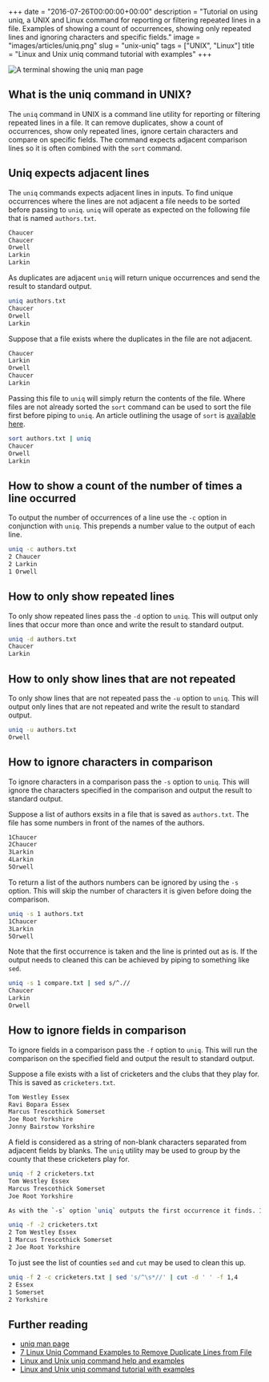 +++
date = "2016-07-26T00:00:00+00:00"
description = "Tutorial on using uniq, a UNIX and Linux command for reporting or filtering repeated lines in a file. Examples of showing a count of occurrences, showing only repeated lines and ignoring characters and specific fields."
image = "images/articles/uniq.png"
slug = "unix-uniq"
tags = ["UNIX", "Linux"]
title = "Linux and Unix uniq command tutorial with examples"
+++

![A terminal showing the uniq man page][5]

## What is the uniq command in UNIX?

The `uniq` command in UNIX is a command line utility for reporting or filtering
repeated lines in a file. It can remove duplicates, show a count of occurrences,
show only repeated lines, ignore certain characters and compare on specific
fields. The command expects adjacent comparison lines so it is often combined
with the `sort` command.

## Uniq expects adjacent lines

The `uniq` commands expects adjacent lines in inputs. To find unique occurrences
where the lines are not adjacent a file needs to be sorted before passing to
`uniq`. `uniq` will operate as expected on the following file that is named
`authors.txt`.

```sh
Chaucer
Chaucer
Orwell
Larkin
Larkin
```

As duplicates are adjacent `uniq` will return unique occurrences and send the
result to standard output.

```sh
uniq authors.txt
Chaucer
Orwell
Larkin
```

Suppose that a file exists where the duplicates in the file are not adjacent.

```sh
Chaucer
Larkin
Orwell
Chaucer
Larkin
```

Passing this file to `uniq` will simply return the contents of the file. Where
files are not already sorted the `sort` command can be used to sort the file
first before piping to `uniq`. An article outlining the usage of `sort` is
[available here][4].

```sh
sort authors.txt | uniq
Chaucer
Orwell
Larkin
```

## How to show a count of the number of times a line occurred

To output the number of occurrences of a line use the `-c` option in conjunction
with `uniq`. This prepends a number value to the output of each line.

```sh
uniq -c authors.txt
2 Chaucer
2 Larkin
1 Orwell
```

## How to only show repeated lines

To only show repeated lines pass the `-d` option to `uniq`. This will output
only lines that occur more than once and write the result to standard output.

```sh
uniq -d authors.txt
Chaucer
Larkin
```

## How to only show lines that are not repeated

To only show lines that are not repeated pass the `-u` option to `uniq`. This
will output only lines that are not repeated and write the result to standard
output.

```sh
uniq -u authors.txt
Orwell
```

## How to ignore characters in comparison

To ignore characters in a comparison pass the `-s` option to `uniq`. This will
ignore the characters specified in the comparison and output the result to
standard output.

Suppose a list of authors exsits in a file that is saved as `authors.txt`. The
file has some numbers in front of the names of the authors.

```sh
1Chaucer
2Chaucer
3Larkin
4Larkin
5Orwell
```

To return a list of the authors numbers can be ignored by using the `-s` option.
This will skip the number of characters it is given before doing the comparison.

```sh
uniq -s 1 authors.txt
1Chaucer
3Larkin
5Orwell
```

Note that the first occurrence is taken and the line is printed out as is. If
the output needs to cleaned this can be achieved by piping to something like
`sed`.

```sh
uniq -s 1 compare.txt | sed s/^.//
Chaucer
Larkin
Orwell
```

## How to ignore fields in comparison

To ignore fields in a comparison pass the `-f` option to `uniq`. This will run
the comparison on the specified field and output the result to standard output.

Suppose a file exists with a list of cricketers and the clubs that they play
for. This is saved as `cricketers.txt`.

```sh
Tom Westley Essex
Ravi Bopara Essex
Marcus Trescothick Somerset
Joe Root Yorkshire
Jonny Bairstow Yorkshire
```

A field is considered as a string of non-blank characters separated from
adjacent fields by blanks. The `uniq` utility may be used to group by the county
that these cricketers play for.

```sh
uniq -f 2 cricketers.txt
Tom Westley Essex
Marcus Trescothick Somerset
Joe Root Yorkshire

As with the `-s` option `uniq` outputs the first occurrence it finds. It is possible to combine with the `-c` option to output a count.
```

```sh
uniq -f -2 cricketers.txt
2 Tom Westley Essex
1 Marcus Trescothick Somerset
2 Joe Root Yorkshire
```

To just see the list of counties `sed` and `cut` may be used to clean this up.

```sh
uniq -f 2 -c cricketers.txt | sed 's/^\s*//' | cut -d ' ' -f 1,4
2 Essex
1 Somerset
2 Yorkshire
```

## Further reading

- [uniq man page][1]
- [7 Linux Uniq Command Examples to Remove Duplicate Lines from File][2]
- [Linux and Unix uniq command help and examples][3]
- [Linux and Unix uniq command tutorial with examples][4]

[1]: http://linux.die.net/man/1/uniq
[2]: http://www.thegeekstuff.com/2013/05/uniq-command-examples
[3]: http://www.computerhope.com/unix/uuniq.htm
[4]: /unix-sort/
[5]: /images/articles/uniq.png
